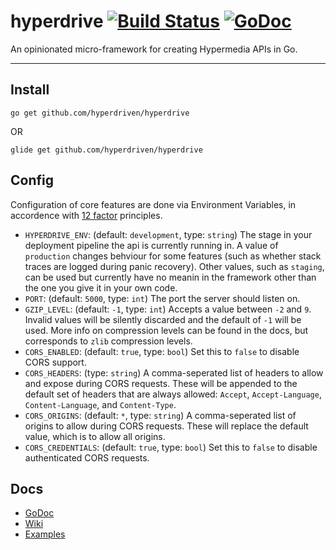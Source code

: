 # hyperdrive [![Build Status](https://travis-ci.org/hyperdriven/hyperdrive.svg?branch=master)](https://travis-ci.org/hyperdriven/hyperdrive) [![GoDoc](https://godoc.org/github.com/hyperdriven/hyperdrive?status.svg)](https://godoc.org/github.com/hyperdriven/hyperdrive)

An opinionated micro-framework for creating Hypermedia APIs in Go.

---

## Install

    go get github.com/hyperdriven/hyperdrive

OR

    glide get github.com/hyperdriven/hyperdrive

## Config

Configuration of core features are done via Environment Variables, in accordence with [12 factor](https://12factor.net/config) principles.

  - `HYPERDRIVE_ENV`: (default: `development`, type: `string`) The stage in your deployment pipeline the api is currently running in. A value of `production` changes behviour for some features (such as whether stack traces are logged during panic recovery). Other values, such as `staging`, can be used but currently have no meanin in the framework other than the one you give it in your own code.
  - `PORT`: (default: `5000`, type: `int`) The port the server should listen on.
  - `GZIP_LEVEL`: (default: `-1`, type: `int`) Accepts a value between `-2` and `9`. Invalid values will be silently discarded and the default of `-1` will be used. More info on compression levels can be found in the docs, but corresponds to `zlib` compression levels.
  - `CORS_ENABLED`: (default: `true`, type: `bool`) Set this to `false` to disable CORS support.
  - `CORS_HEADERS`: (type: `string`) A comma-seperated list of headers to allow and expose during CORS requests. These will be appended to the default set of headers that are always allowed: `Accept`, `Accept-Language`, `Content-Language`, and `Content-Type`.
  - `CORS_ORIGINS`: (default: `*`, type: `string`) A comma-seperated list of origins to allow during CORS requests. These will replace the default value, which is to allow all origins.
  - `CORS_CREDENTIALS`: (default: `true`, type: `bool`) Set this to `false` to disable authenticated CORS requests.

## Docs

  - [GoDoc](https://godoc.org/github.com/hyperdriven/hyperdrive)
  - [Wiki](https://github.com/hyperdriven/hyperdrive/wiki)
  - [Examples](https://github.com/hyperdriven/hyperdrive-examples)
